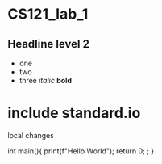 # CS121_lab_1
## Headline level 2
* one
* two
* three
*italic*
**bold**
# include standard.io

local changes

  int main(){
    print(f"Hello World");
    return 0;
    ;
  }
